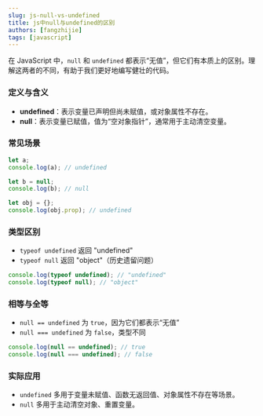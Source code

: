 ```yaml
---
slug: js-null-vs-undefined
title: js中null与undefined的区别
authors: [fangzhijie]
tags: [javascript]
---
```


在 JavaScript 中，`null` 和 `undefined` 都表示“无值”，但它们有本质上的区别。理解这两者的不同，有助于我们更好地编写健壮的代码。

<!-- truncate -->

### 定义与含义

- **undefined**：表示变量已声明但尚未赋值，或对象属性不存在。
- **null**：表示变量已赋值，值为“空对象指针”，通常用于主动清空变量。

### 常见场景

```js
let a;
console.log(a); // undefined

let b = null;
console.log(b); // null

let obj = {};
console.log(obj.prop); // undefined
```

### 类型区别

- `typeof undefined` 返回 "undefined"
- `typeof null` 返回 "object"（历史遗留问题）

```js
console.log(typeof undefined); // "undefined"
console.log(typeof null); // "object"
```

### 相等与全等

- `null == undefined` 为 `true`，因为它们都表示“无值”
- `null === undefined` 为 `false`，类型不同

```js
console.log(null == undefined); // true
console.log(null === undefined); // false
```

### 实际应用

- `undefined` 多用于变量未赋值、函数无返回值、对象属性不存在等场景。
- `null` 多用于主动清空对象、重置变量。
